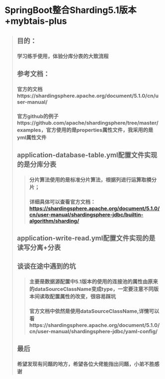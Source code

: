# SpringBoot整合Sharding5.1版本+mybtais-plus
>## 目的：
>### 学习练手使用，体验分库分表的大致流程
>## 参考文档：
>### 官方的文档https://shardingsphere.apache.org/document/5.1.0/cn/user-manual/
>### 官方github的例子https://github.com/apache/shardingsphere/tree/master/examples，官方使用的是properties属性文件，我采用的是yml属性文件
>## application-database-table.yml配置文件实现的是分库分表
>>### 分片算法使用的是标准分片算法，根据列进行运算取模分片；
>>### 详细具体可以查看官方文档：https://shardingsphere.apache.org/document/5.1.0/cn/user-manual/shardingsphere-jdbc/builtin-algorithm/sharding/
>## application-write-read.yml配置文件实现的是读写分离+分表
>## 谈谈在途中遇到的坑
>>### 主要是数据源配置中5.1版本的使用的连接池的属性由原来的dataSourceClassName变成type，一定要注意不同版本间读取配置属性的改变，很容易踩坑
>>### 官方文档中依然是使用dataSourceClassName,详情可以看https://shardingsphere.apache.org/document/5.1.0/cn/user-manual/shardingsphere-jdbc/yaml-config/
>## 最后
>### 希望发现有问题的地方，希望各位大佬能指出问题，小弟不胜感谢
